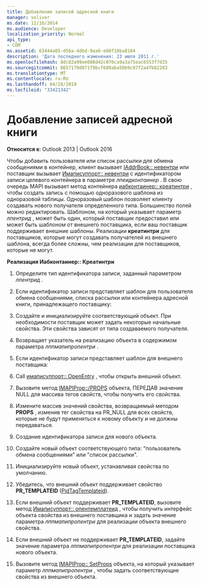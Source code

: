 ```yaml
---
title: Добавление записей адресной книги
manager: soliver
ms.date: 11/16/2014
ms.audience: Developer
localization_priority: Normal
api_type:
- COM
ms.assetid: 63444a65-d56a-4dbd-9aa6-e60f18ba8104
description: 'Дата последнего изменения: 23 июля 2011 г.'
ms.openlocfilehash: 8dc82a99ee088d42c076ca9a3a75eac6553f7d35
ms.sourcegitcommit: 8657170d071f9bcf680aba50b9c07f2a4fb82283
ms.translationtype: MT
ms.contentlocale: ru-RU
ms.lasthandoff: 04/28/2019
ms.locfileid: "33421342"
---
```

# <a name="adding-address-book-entries"></a>Добавление записей адресной книги

  
  
**Относится к**: Outlook 2013 | Outlook 2016 
  
Чтобы добавить пользователя или список рассылки для обмена сообщениями в контейнер, клиент вызывает [IAddrBook:: невентри](iaddrbook-newentry.md) или поставщик вызывает [Имаписуппорт:: невентри](imapisupport-newentry.md) с идентификатором записи целевого контейнера в параметре _лпеидконтаинер_ . В свою очередь MAPI вызывает метод контейнера [иабконтаинер:: креатинтри](iabcontainer-createentry.md) , чтобы создать запись с помощью одноразового шаблона из одноразовой таблицы. Одноразовый шаблон позволяет клиенту создавать нового получателя определенного типа. Большинство полей можно редактировать. Шаблоном, на который указывает параметр _лпентрид_ , может быть один, который поставщик предоставил или может быть шаблоном от внешнего поставщика, если ваш поставщик поддерживает внешние шаблоны. Реализации **креатинтри** для поставщиков, которые могут создавать получателей из внешнего шаблона, всегда более сложны, чем реализации для поставщиков, которые не могут. 
  
 **Реализация Иабконтаинер:: Креатинтри**
  
1. Определите тип идентификатора записи, заданный параметром _лпентрид_ . 
    
2. Если идентификатор записи представляет шаблон для пользователя обмена сообщениями, списка рассылки или контейнера адресной книги, принадлежащего поставщику:
    
1. Создайте и инициализируйте соответствующий объект. При необходимости поставщик может задать некоторые начальные свойства. Эти свойства зависят от типа создаваемого получателя. 
    
2. Возвращает указатель на реализацию объекта в содержимом параметра _лппмапипропентри_ . 
    
3. Если идентификатор записи представляет шаблон для внешнего поставщика:
    
1. Call [имаписуппорт:: OpenEntry](imapisupport-openentry.md) , чтобы открыть внешний объект. 
    
2. Вызовите метод [IMAPIProp::/PROPS](imapiprop-getprops.md) объекта, ПЕРЕДАВ значение NULL для массива тегов свойств, чтобы получить его свойства. 
    
3. Измените массив значений свойства, возвращаемый методом **PROPS** , изменив тег свойства на PR_NULL для всех свойств, которые не будут применяться к новому объекту и не должны передаваться. 
    
4. Создание идентификатора записи для нового объекта. 
    
5. Создайте новый объект соответствующего типа: "пользователь обмена сообщениями" или "список рассылки".
    
6. Инициализируйте новый объект, устанавливая свойства по умолчанию.
    
7. Убедитесь, что внешний объект поддерживает свойство **PR_TEMPLATEID** ([PidTagTemplateid](pidtagtemplateid-canonical-property.md)). 
    
8. Если внешний объект поддерживает **PR_TEMPLATEID**, вызовите метод [Имаписуппорт:: опентемплатеид](imapisupport-opentemplateid.md) , чтобы получить интерфейс объекта свойства из внешнего поставщика и задать значение параметра _лппмапипропентри_ для реализации объекта внешнего свойства. 
    
9. Если внешний объект не поддерживает **PR_TEMPLATEID**, задайте значение параметра _лппмапипропентри_ для реализации поставщика нового объекта. 
    
10. Вызовите метод [IMAPIProp:: SetProps](imapiprop-setprops.md) объекта, на который указывает параметр _лппмапипропентри_ , чтобы задать соответствующие свойства из внешнего объекта. 
    

